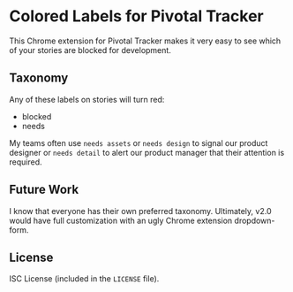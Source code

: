 # Colored Labels for Pivotal Tracker

This Chrome extension for Pivotal Tracker makes it very easy to see which of
your stories are blocked for development.

## Taxonomy

Any of these labels on stories will turn red:

- blocked
- needs <x>

My teams often use `needs assets` or `needs design` to signal our product
designer or `needs detail` to alert our product manager that their attention is
required.

## Future Work

I know that everyone has their own preferred taxonomy. Ultimately, v2.0 would
have full customization with an ugly Chrome extension dropdown-form.

## License

ISC License (included in the `LICENSE` file).

